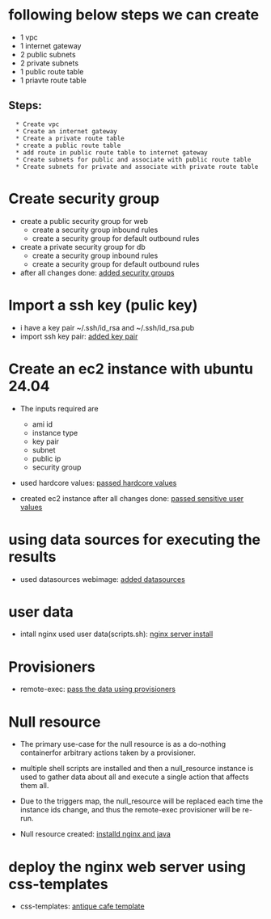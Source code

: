 # following below steps we can create 
   * 1 vpc
   * 1 internet gateway
   * 2 public subnets 
   * 2 private subnets
   * 1 public route table
   * 1 priavte route table

   ## Steps:
      * Create vpc
      * Create an internet gateway
      * Create a private route table
      * create a public route table
      * add route in public route table to internet gateway
      * Create subnets for public and associate with public route table
      * Create subnets for private and associate with private route table

# Create security group
   * create a public security group for web
      * create a security group inbound rules
      * create a security group for default outbound rules
   * create a private security group for db
      * create a security group inbound rules
      * create a security group for default outbound rules
   * after all changes done: [added security groups](https://github.com/VenkeyBoda/Terraform_Practice/commit/36e7de1eb366413d84fffbe0abd76caa18c657ff)

# Import a ssh key (pulic key)
   * i have a key pair ~/.ssh/id_rsa and ~/.ssh/id_rsa.pub
   * import ssh key pair: [added key pair](https://github.com/VenkeyBoda/Terraform_Practice/commit/675c655753b437ac8a7ba82079ee79f26fa648c4) 

# Create an ec2 instance with ubuntu 24.04
   * The inputs required are
      * ami id
      * instance type
      * key pair
      * subnet
      * public ip
      * security group

   * used hardcore values: [passed hardcore values](https://github.com/VenkeyBoda/Terraform_Practice/commit/6c0542ed4a1358d1a05d3bdfb1bce4f16fb39a0c)

   * created ec2 instance after all changes done: [passed sensitive user values](https://github.com/VenkeyBoda/Terraform_Practice/commit/84814be4fc815e83be2e8c358cbdeec33a5a1dc4) 

# using data sources for executing the results
   * used datasources webimage: [added datasources](https://github.com/VenkeyBoda/Terraform_Practice/commit/21d21a50ab93e90478139c47f7f11513307135a3)

# user data

   * intall nginx used user data(scripts.sh): [nginx server install](https://github.com/VenkeyBoda/Terraform_Practice/commit/5c1762c9d4ad5c46589ba71b58aab70c421bac6d) 

# Provisioners

   * remote-exec: [pass the data using provisioners](https://github.com/VenkeyBoda/Terraform_Practice/commit/de157da52fc96a1ad8780a328fa69b20f997fdd6)   

# Null resource
   * The primary use-case for the null resource is as a do-nothing containerfor    arbitrary actions taken by a provisioner.
   * multiple shell scripts are installed and then a null_resource instance is used to gather data about all and execute a single action that affects them all. 
   * Due to the triggers map, the null_resource will be replaced each time the instance ids change, and thus the remote-exec provisioner will be re-run.

   * Null resource created: [installd nginx and java](https://github.com/VenkeyBoda/Terraform_Practice/commit/e1c21081488b86dcddba27847fdc5fa2ef5115fc)

# deploy the nginx web server using css-templates

   * css-templates: [antique cafe template](https://github.com/VenkeyBoda/Terraform_Practice/commit/0fc881417a9833071de05bc6d11e81daeaf7157c) 